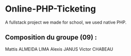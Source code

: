 # Online-PHP-Ticketing
A fullstack project we made for school, we used native PHP.

## Composition du groupe (09) :

Mattis ALMEIDA LIMA
Alexis JANUS
Victor CHABEAU
